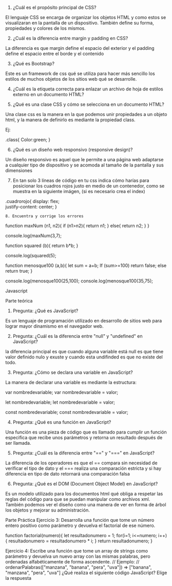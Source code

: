 1. ¿Cuál es el propósito principal de CSS?

El lenguaje CSS se encarga de organizar los objetos  HTML y como estos se visualizaran  en la pantalla de un dispositivo. También define su forma, propiedades y colores de los mismos.


2. ¿Cuál es la diferencia entre margin y padding en CSS?

La diferencia es que margin define el espacio del exterior y el padding define el espacio entre el borde y el contenido 

3. ¿Qué es Bootstrap?

Este es un framework de css qué se utiliza para hacer más sencillo los estilos de muchos objetos de los sitios web qué se desarrolle.

4. ¿Cuál es la etiqueta correcta para enlazar un archivo de hoja de estilos externo en un documento HTML?

<head><linkrel="stylesheet"type="text/css"href="patharchivo.css"></head>

5. ¿Qué es una clase CSS y cómo se selecciona en un documento HTML?

Una clase css es la manera en la que podemos unir propiedades a un objeto html, y la manera de definirlo es mediante la propiedad class.

Ej: <a class="clasehipervinculo"></a>

.class{
Color:green;
}

6. ¿Qué es un diseño web responsivo (responsive design)?

Un diseño responsivo es aquel que le permite  a una página web adaptarse a cualquier tipo de dispositivo y se acomoda al tamaño de la pantalla y sus dimensiones 

7. En tan solo 3 líneas de código en tu css indica cómo harías para posicionar los cuadros rojos justo en medio de un contenedor, como se muestra en la siguiente imágen, (si es necesario crea el index)

.cuadrorojo{
display: flex;   
justify-content: center; 
}

	8. Encuentra y corrige los errores

function maxNum (n1, n2){
	 if (n1>n2){
		return n1;
	}
	else{
		return n2;
	}
}

console.log(maxNum(3,7);


function squared (b){
	return b*b;
}

console.log(squared(5);


function menosque100 (a,b){
	let sum = a+b;
	If (sum>=100)
		return false;
	else
		return true;
}

console.log(menosque100(25,100);
console.log(menosque100(35,75);


Javascript

Parte teórica

1. Pregunta: ¿Qué es JavaScript? 

Es un lenguaje de programación utilizado en desarrollo de sitios web para lograr mayor dinamismo en el navegador web.

2. Pregunta: ¿Cuál es la diferencia entre "null" y "undefined" en JavaScript?

la diferencia principal es que cuando alguna variable  está null es que tiene valor definido nulo y exuste y cuando esta undifinded es que no existe del todo.

3. Pregunta: ¿Cómo se declara una variable en JavaScript?

La manera de declarar una variable es mediante la estructura:

var nombredevariable;
var nombredevariable = valor;

let nombredevariable;
let nombredevariable = valor;

const nombredevariable;
const nombredevariable = valor;

4. Pregunta: ¿Qué es una función en JavaScript? 

Una función es una pieza de código que es llamado para cumplir un función especifica que recibe unos parámetros y retorna un resultado después de ser llamada.

5. Pregunta: ¿Cuál es la diferencia entre "==" y "===" en JavaScript? 

La diferencia de los operadores es que el == compara sin necesidad de verificar el tipo de dato y el === realiza una comparación estricta y si hay diferencia en tipo de dato retornará una comparación falsa

6. Pregunta: ¿Qué es el DOM (Document Object Model) en JavaScript?

Es un modelo utilizado para los documentos html qué obliga a respetar las reglas del código para que se puedan manipular como archivos xml. También podemos ver el diseño como una manera de ver en forma de árbol los objetos y mejorar su administración.


Parte Práctica
Ejercicio 3: Desarrolla una función que tome un número entero positivo como parámetro y devuelva el factorial de ese número.

function factorial(numero){
let resultadonumero = 1;
	for(i=1; i<=numero; i++){
		resultadonumero = resultadonumero * i;
	}
return resultadonumero;
}

Ejercicio 4: Escribe una función que tome un array de strings como parámetro y devuelva un nuevo array con las mismas palabras, pero ordenadas alfabéticamente de forma ascendente.
// Ejemplo:
// ordenarPalabras(["manzana", "banana", "pera", "uva"]) => ["banana", "manzana", "pera",
"uva"]
¿Qué realiza el siguiente código JavaScript? Elige la respuesta